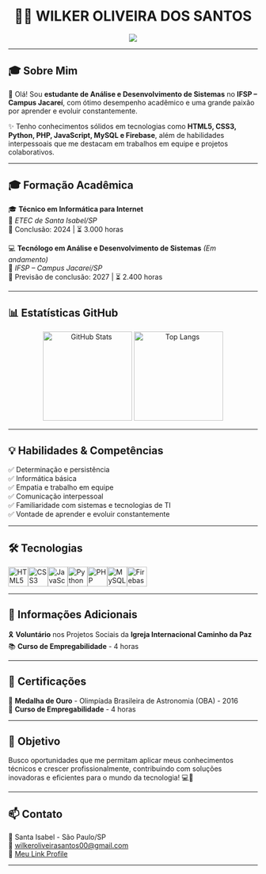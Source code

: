 <h1 align="center">👨‍💻 WILKER OLIVEIRA DOS SANTOS</h1>

<p align="center">
  <img src="https://readme-typing-svg.herokuapp.com?font=Fira+Code&size=22&pause=1000&color=00FFFF&center=true&vCenter=true&width=435&lines=Desenvolvedor+FullStack+em+formação;Amante+de+tecnologia+e+inovação;Sempre+em+busca+de+evolução!"/>
</p>

---

## 🎓 Sobre Mim

👋 Olá! Sou **estudante de Análise e Desenvolvimento de Sistemas** no **IFSP – Campus Jacareí**, com ótimo desempenho acadêmico e uma grande paixão por aprender e evoluir constantemente.

✨ Tenho conhecimentos sólidos em tecnologias como **HTML5, CSS3, Python, PHP, JavaScript, MySQL e Firebase**, além de habilidades interpessoais que me destacam em trabalhos em equipe e projetos colaborativos.

---

## 🎓 Formação Acadêmica

🎓 **Técnico em Informática para Internet**  
📍 *ETEC de Santa Isabel/SP*  
📅 Conclusão: 2024 | ⏳ 3.000 horas

💻 **Tecnólogo em Análise e Desenvolvimento de Sistemas** *(Em andamento)*  
📍 *IFSP – Campus Jacareí/SP*  
📅 Previsão de conclusão: 2027 | ⏳ 2.400 horas  

---

## 📊 Estatísticas GitHub

<p align="center">
  <img height="180em" src="https://github-readme-stats.vercel.app/api?username=wilker-oliveira-santos&show_icons=true&theme=tokyonight&include_all_commits=true&locale=pt-br" alt="GitHub Stats"/>
  <img height="180em" src="https://github-readme-stats.vercel.app/api/top-langs/?username=wilker-oliveira-santos&theme=tokyonight&layout=compact&custom_title=Tecnologias+Mais+Usadas&langs_count=9" alt="Top Langs"/>
</p>

---

## 💡 Habilidades & Competências

✅ Determinação e persistência  
✅ Informática básica  
✅ Empatia e trabalho em equipe  
✅ Comunicação interpessoal  
✅ Familiaridade com sistemas e tecnologias de TI  
✅ Vontade de aprender e evoluir constantemente  

---

## 🛠️ Tecnologias

<div style="display: flex; flex-wrap: wrap;">
  <img src="https://cdn.jsdelivr.net/gh/devicons/devicon/icons/html5/html5-original.svg" width="40" title="HTML5"/>
  <img src="https://cdn.jsdelivr.net/gh/devicons/devicon/icons/css3/css3-original.svg" width="40" title="CSS3"/>
  <img src="https://cdn.jsdelivr.net/gh/devicons/devicon/icons/javascript/javascript-original.svg" width="40" title="JavaScript"/>
  <img src="https://cdn.jsdelivr.net/gh/devicons/devicon/icons/python/python-original.svg" width="40" title="Python"/>
  <img src="https://cdn.jsdelivr.net/gh/devicons/devicon/icons/php/php-original.svg" width="40" title="PHP"/>
  <img src="https://cdn.jsdelivr.net/gh/devicons/devicon/icons/mysql/mysql-original.svg" width="40" title="MySQL"/>
  <img src="https://cdn.jsdelivr.net/gh/devicons/devicon/icons/firebase/firebase-plain.svg" width="40" title="Firebase"/>
</div>

---

## 🤝 Informações Adicionais

🎗️ **Voluntário** nos Projetos Sociais da **Igreja Internacional Caminho da Paz**  
📚 **Curso de Empregabilidade** - 4 horas  

---

## 🏅 Certificações

🥇 **Medalha de Ouro** - Olimpíada Brasileira de Astronomia (OBA) - 2016  
📜 **Curso de Empregabilidade** - 4 horas  

---

## 🚀 Objetivo

Busco oportunidades que me permitam aplicar meus conhecimentos técnicos e crescer profissionalmente, contribuindo com soluções inovadoras e eficientes para o mundo da tecnologia! 💻🌟

---

## 📫 Contato

📍 Santa Isabel - São Paulo/SP  
📧 [wilkeroliveirasantos00@gmail.com](mailto:wilkeroliveirasantos00@gmail.com)  
🔗 [Meu Link Profile](https://wilker-oliveira-santos.github.io/link-profile/)

---
